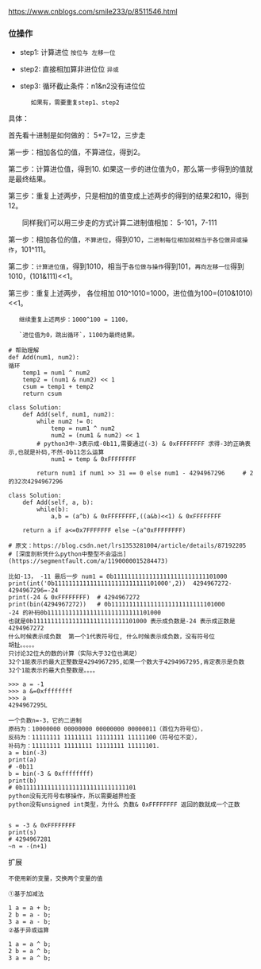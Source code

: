 https://www.cnblogs.com/smile233/p/8511546.html

### 位操作

- step1: 计算进位 `按位与 左移一位` 
- step2: 直接相加算非进位位 `异或`
- step3: 循环截止条件：n1&n2没有进位位

         如果有，需要重复step1、step2

具体：

首先看十进制是如何做的： 5+7=12，三步走

第一步：相加各位的值，不算进位，得到2。

第二步：计算进位值，得到10. 如果这一步的进位值为0，那么第一步得到的值就是最终结果。

第三步：重复上述两步，只是相加的值变成上述两步的得到的结果2和10，得到12。


　　同样我们可以用三步走的方式计算二进制值相加： 5-101，7-111
  
第一步：相加各位的值，`不算进位`，得到010，`二进制每位相加就相当于各位做异或操作`，101^111。

第二步：`计算进位值`，得到1010，相当于`各位做与操作`得到101，`再向左移一位`得到1010，(101&111)<<1。

第三步：重复上述两步， 各位相加 010^1010=1000，进位值为100=(010&1010)<<1。 
       
       继续重复上述两步：1000^100 = 1100，
       
       `进位值为0，跳出循环`，1100为最终结果。
       
```
# 帮助理解
def Add(num1, num2):
循环
    temp1 = num1 ^ num2
    temp2 = (num1 & num2) << 1
    csum = temp1 + temp2
    return csum
```
```python3
class Solution:
    def Add(self, num1, num2):
        while num2 != 0:
            temp = num1 ^ num2
            num2 = (num1 & num2) << 1
	    # python3中-3表示成-0b11,需要通过(-3) & 0xFFFFFFFF 求得-3的正确表示,也就是补码,不然-0b11怎么运算
            num1 = temp & 0xFFFFFFFF
        
        return num1 if num1 >> 31 == 0 else num1 - 4294967296     # 2的32次4294967296
		
class Solution: 
    def Add(self, a, b):           
        while(b): 
            a,b = (a^b) & 0xFFFFFFFF,((a&b)<<1) & 0xFFFFFFFF
        
	return a if a<=0x7FFFFFFF else ~(a^0xFFFFFFFF)
 
# 原文：https://blog.csdn.net/lrs1353281004/article/details/87192205 
# [深度剖析凭什么python中整型不会溢出](https://segmentfault.com/a/1190000015284473)

```

```
比如-13， -11 最后一步 num1 = 0b11111111111111111111111111101000
print(int('0b11111111111111111111111111101000',2))  4294967272-4294967296=-24
print(-24 & 0xFFFFFFFF)  # 4294967272
print(bin(4294967272))   # 0b11111111111111111111111111101000
-24 的补码0b11111111111111111111111111101000 
也就是0b11111111111111111111111111101000 表示成负数是-24 表示成正数是4294967272
什么时候表示成负数  第一个1代表符号位, 什么时候表示成负数，没有符号位
胡扯。。。。。
只讨论32位大的数的计算（实际大于32位也满足）
32个1能表示的最大正整数是4294967295,如果一个数大于4294967295,肯定表示是负数
32个1能表示的最大负整数是。。。。
```

```	   
>>> a = -1
>>> a &=0xffffffff
>>> a
4294967295L

一个负数n=-3，它的二进制
原码为：10000000 00000000 00000000 00000011（首位为符号位），
反码为：11111111 11111111 11111111 11111100（符号位不变），
补码为：11111111 11111111 11111111 11111101.
a = bin(-3)
print(a)
# -0b11
b = bin(-3 & 0xffffffff)
print(b)
# 0b11111111111111111111111111111101
python没有无符号右移操作，所以需要越界检查
python没有unsigned int类型，为什么 负数& 0xFFFFFFFF 返回的数就成一个正数


s = -3 & 0xFFFFFFFF
print(s)	
# 4294967281
~n = -(n+1)

```
扩展
```
不使用新的变量，交换两个变量的值

①基于加减法

1 a = a + b;
2 b = a - b;
3 a = a - b;
②基于异或运算

1 a = a ^ b;
2 b = a ^ b;
3 a = a ^ b;
```
